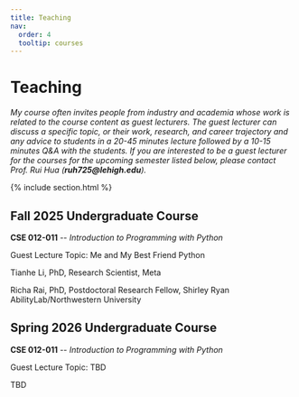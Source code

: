 ```yaml
---
title: Teaching
nav:
  order: 4
  tooltip: courses
---
```


# Teaching

_My course often invites people from industry and academia whose work is related to the course content as guest lecturers. The guest lecturer can discuss a specific topic, or their work, research, and career trajectory and any advice to students in a 20-45 minutes lecture followed by a 10-15 minutes Q&A with the students. If you are interested to be a guest lecturer for the courses for the upcoming semester listed below, please contact Prof. Rui Hua (_**_ruh725@lehigh.edu_**_)._ 

{% include section.html %}

## Fall 2025 Undergraduate Course
**CSE 012-011** -- _Introduction to Programming with Python_

Guest Lecture Topic: Me and My Best Friend Python

  Tianhe Li, PhD, Research Scientist, Meta

  Richa Rai, PhD, Postdoctoral Research Fellow, Shirley Ryan AbilityLab/Northwestern University


## Spring 2026 Undergraduate Course
**CSE 012-011** -- _Introduction to Programming with Python_

Guest Lecture Topic: TBD

  TBD
